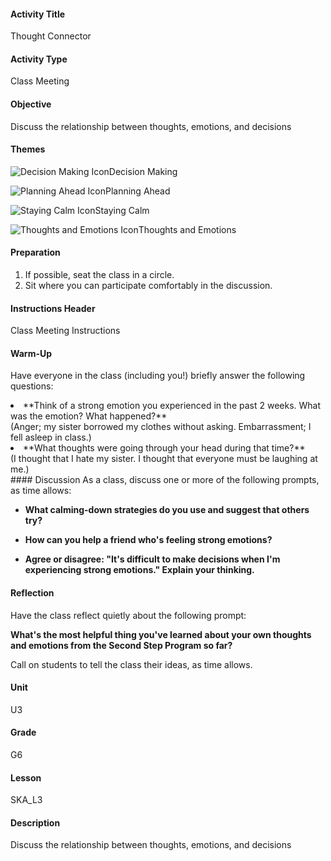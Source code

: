 #### Activity Title
Thought Connector
#### Activity Type
Class Meeting
#### Objective
Discuss the relationship between thoughts, emotions, and decisions
#### Themes
![Decision Making Icon](http://v5cmservice.secondstep.org/MS3TP_IMAGES/SKILLS/SKILLS_SMALL_IMAGES/decision-making-sm.png)Decision Making
 
![Planning Ahead Icon](http://v5cmservice.secondstep.org/MS3TP_IMAGES/SKILLS/SKILLS_SMALL_IMAGES/planning-ahead-sm.png)Planning Ahead
 
![Staying Calm Icon](http://v5cmservice.secondstep.org/MS3TP_IMAGES/SKILLS/SKILLS_SMALL_IMAGES/staying-calm-sm.png)Staying Calm
 
![Thoughts and Emotions Icon](http://v5cmservice.secondstep.org/MS3TP_IMAGES/SKILLS/SKILLS_SMALL_IMAGES/thoughts-and-emotions-sm.png)Thoughts and Emotions
 

#### Preparation
1. If possible, seat the class in a circle.
2. Sit where you can participate comfortably in the discussion.

#### Instructions Header
Class Meeting Instructions
#### Warm-Up
Have everyone in the class (including you!) briefly answer the following questions:

<li>
**Think of a strong emotion you experienced in the past 2 weeks. What was the emotion? What happened?**<br/>(Anger; my sister borrowed my clothes without asking. Embarrassment; I fell asleep in class.)
            </li>
<li>
**What thoughts were going through your head during that time?**<br/>
              (I thought that I hate my sister. I thought that everyone must be laughing at me.)
            </li>
#### Discussion
As a class, discuss one or more of the following prompts, as time allows:


-  **What calming-down strategies do you use and suggest that others try?**

-  **How can you help a friend who's feeling strong emotions?**

-  **Agree or disagree: "It's difficult to make decisions when I'm experiencing strong emotions." Explain your thinking.**
#### Reflection
Have the class reflect quietly about the following prompt:

**What's the most helpful thing you've learned about your own thoughts and emotions from the **Second Step** Program so far?**

Call on students to tell the class their ideas, as time allows.
#### Unit
U3
#### Grade
G6
#### Lesson
SKA_L3
#### Description
Discuss the relationship between thoughts, emotions, and decisions
